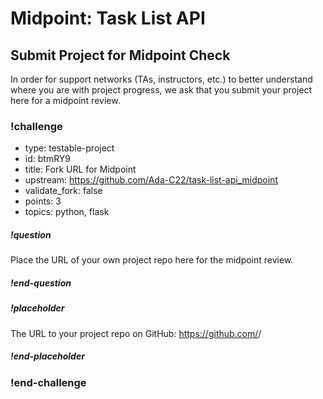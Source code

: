 # Midpoint: Task List API

## Submit Project for Midpoint Check

In order for support networks (TAs, instructors, etc.) to better understand where you are with project progress, we ask that you submit your project here for a midpoint review.

<!-- prettier-ignore-start -->
### !challenge
* type: testable-project
* id: btmRY9
* title: Fork URL for Midpoint
* upstream: https://github.com/Ada-C22/task-list-api_midpoint
* validate_fork: false
* points: 3
* topics: python, flask
##### !question

Place the URL of your own project repo here for the midpoint review.

##### !end-question
##### !placeholder

The URL to your project repo on GitHub: https://github.com/<your-username>/<project-name>

##### !end-placeholder
### !end-challenge
<!-- prettier-ignore-end -->
